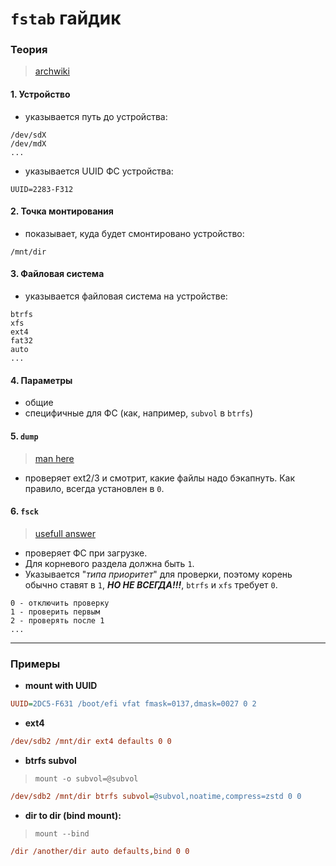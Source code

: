 # `fstab` гайдик

### Теория

> [archwiki](https://wiki.archlinux.org/title/Fstab)

#### 1. Устройство
 - указывается путь до устройства:
```text
/dev/sdX
/dev/mdX
...
```
 - указывается UUID ФС устройства:
```text
UUID=2283-F312
```

#### 2. Точка монтирования
 - показывает, куда будет смонтировано устройство:
```text
/mnt/dir
```

#### 3. Файловая система
 - указывается файловая система на устройстве:
```text
btrfs
xfs
ext4
fat32
auto
...
```

#### 4. Параметры
 - общие
 - специфичные для ФС (как, например, `subvol` в `btrfs`)

#### 5. `dump`
> [man here](https://linux.die.net/man/8/dump)
 - проверяет ext2/3 и смотрит, какие файлы надо бэкапнуть. Как правило, всегда установлен в `0`.

#### 6. `fsck`
> [usefull answer](https://superuser.com/questions/247523/fstab-when-do-you-use-the-dump-and-fsck-options)
 - проверяет ФС при загрузке. 
 - Для корневого раздела должна быть `1`. 
 - Указывается "_типа приоритет_" для проверки, поэтому корень обычно ставят в `1`, ___НО НЕ ВСЕГДА!!!___, `btrfs` и `xfs` требует `0`.
```text
0 - отключить проверку
1 - проверить первым
2 - проверять после 1
...
```

---

### Примеры

 - __mount with UUID__
```ini
UUID=2DC5-F631 /boot/efi vfat fmask=0137,dmask=0027 0 2 
```

 - __ext4__
```ini
/dev/sdb2 /mnt/dir ext4 defaults 0 0
```

 - __btrfs subvol__
> `mount -o subvol=@subvol`
```ini
/dev/sdb2 /mnt/dir btrfs subvol=@subvol,noatime,compress=zstd 0 0
```

 - __dir to dir (bind mount):__
> `mount --bind`
```ini
/dir /another/dir auto defaults,bind 0 0
```
